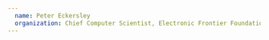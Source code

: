 ```yaml
---
  name: Peter Eckersley
  organization: Chief Computer Scientist, Electronic Frontier Foundation
---
```

